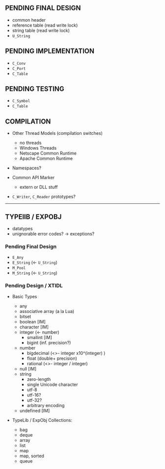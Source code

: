 ## PENDING FINAL DESIGN

- common header
- reference table (read write lock)
- string table (read write lock)
- `U_String`

## PENDING IMPLEMENTATION

- `C_Conv`
- `C_Port`
- `C_Table`

## PENDING TESTING

- `C_Symbol`
- `C_Table`

## COMPILATION

- Other Thread Models (compilation switches)
  - no threads
  - Windows Threads
  - Netscape Common Runtime
  - Apache Common Runtime

- Namespaces?

- Common API Marker
  - extern or DLL stuff

- `C_Writer`, `C_Reader` prototypes?

---

## TYPElIB / EXPOBJ

- datatypes
- unignorable error codes? -> exceptions?

### Pending Final Design

- `E_Any`
- `E_String` (<- `U_String`)
- `M_Pool`
- `M_String` (<- `U_String`)

### Pending Design / XTIDL

- Basic Types
  - any
  - associative array (a la Lua)
  - bitset
  - boolean [IM]
  - character [IM]
  - integer (<- number)
    - smallint [IM]
    - bigint (inf. precision?)
  - number
    - bigdecimal (<>- integer x10^(integer) )
    - float (double+ precision)
    - rational (<>- integer / integer)
  - null [IM]
  - string
    - zero-length
    - single Unicode character
    - utf-8
    - utf-16?
    - utf-32?
    - arbitrary encoding
  - undefined [IM]

- TypeLib / ExpObj Collections:
    - bag
    - deque
    - array
    - list
    - map
    - map, sorted
    - queue

